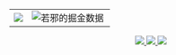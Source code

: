 <div align="center">
 <table border=0>
  <tr>
    <td><a href="https://wjkang.github.io/">
      <img src="https://github-readme-stats.vercel.app/api?username=wjkang&show_icons=true&icon_color=805AD5&text_color=718096&bg_color=ffffff&count_private=true" />
    </a></td>
    <td>  <a href="https://juejin.cn/user/1767670426385528">
     <img src="https://4sdvg7tqbv.us.aircode.run/juejin?uid=1767670426385528&hide_border=true" alt="若邪的掘金数据" style="zoom:100%;" align="left"/>
    </a></td>
  </tr>
</table>
  <a href="https://github.com/lowcoding/lowcode-vscode">
    <img src="https://github-readme-stats.vercel.app/api/pin/?username=lowcoding&repo=lowcode-vscode&show_owner=true" />
  </a>
 <a href="https://github.com/lowcoding/lowcode-mock">
    <img src="https://github-readme-stats.vercel.app/api/pin/?username=lowcoding&repo=lowcode-mock&show_owner=true" />
  </a>
  <a href="https://github.com/lowcode-scaffold/lowcode-materials">
    <img src="https://github-readme-stats.vercel.app/api/pin/?username=lowcode-scaffold&repo=lowcode-materials&show_owner=true" />
  </a>
</>


